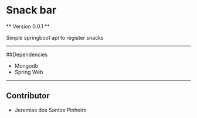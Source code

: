 # Snack bar

** Version 0.0.1 **

Simple springboot api to register snacks

---
##Dependencies

- Mongodb
- Spring Web

---
## Contributor

- Jeremias dos Santos Pinheiro
